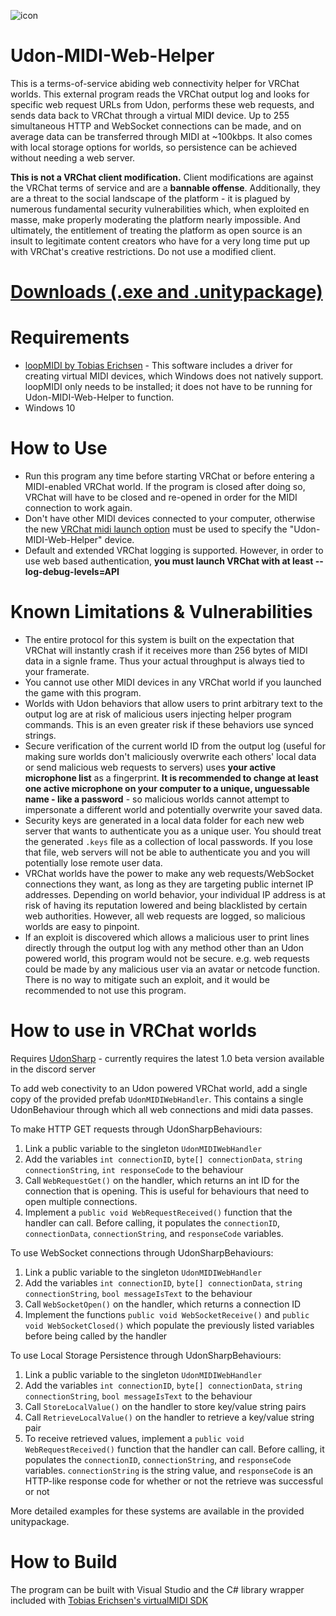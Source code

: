 ![icon](https://user-images.githubusercontent.com/42289116/112239883-b4314480-8c1d-11eb-812a-329190c426af.png)

# Udon-MIDI-Web-Helper
This is a terms-of-service abiding web connectivity helper for VRChat worlds.  This external program reads the VRChat output log and looks for specific web request URLs from Udon, performs these web requests, and sends data back to VRChat through a virtual MIDI device.  Up to 255 simultaneous HTTP and WebSocket connections can be made, and on average data can be transferred through MIDI at ~100kbps.  It also comes with local storage options for worlds, so persistence can be achieved without needing a web server.

**This is not a VRChat client modification.**  Client modifications are against the VRChat terms of service and are a **bannable offense**.  Additionally, they are a threat to the social landscape of the platform - it is plagued by numerous fundamental security vulnerabilities which, when exploited en masse, make properly moderating the platform nearly impossible.  And ultimately, the entitlement of treating the platform as open source is an insult to legitimate content creators who have for a very long time put up with VRChat's creative restrictions.  Do not use a modified client.

# [Downloads (.exe and .unitypackage)](http://github.com/DarthShader/Udon-MIDI-Web-Helper/releases)

# Requirements
* [loopMIDI by Tobias Erichsen](https://www.tobias-erichsen.de/software/loopmidi.html) - This software includes a driver for creating virtual MIDI devices, which Windows does not natively support.  loopMIDI only needs to be installed; it does not have to be running for Udon-MIDI-Web-Helper to function.
* Windows 10

# How to Use
* Run this program any time before starting VRChat or before entering a MIDI-enabled VRChat world.  If the program is closed after doing so, VRChat will have to be closed and re-opened in order for the MIDI connection to work again.
* Don't have other MIDI devices connected to your computer, otherwise the new [VRChat midi launch option](https://docs.vrchat.com/docs/launch-options) must be used to specify the "Udon-MIDI-Web-Helper" device.
* Default and extended VRChat logging is supported.  However, in order to use web based authentication, **you must launch VRChat with at least --log-debug-levels=API**

# Known Limitations & Vulnerabilities
* The entire protocol for this system is built on the expectation that VRChat will instantly crash if it receives more than 256 bytes of MIDI data in a signle frame.  Thus your actual throughput is always tied to your framerate.
* You cannot use other MIDI devices in any VRChat world if you launched the game with this program.
* Worlds with Udon behaviors that allow users to print arbitrary text to the output log are at risk of malicious users injecting helper program commands.  This is an even greater risk if these behaviors use synced strings.
* Secure verification of the current world ID from the output log (useful for making sure worlds don't maliciously overwrite each others' local data or send malicious web requests to servers) uses **your active microphone list** as a fingerprint.  **It is recommended to change at least one active microphone on your computer to a unique, unguessable name - like a password** - so malicious worlds cannot attempt to impersonate a different world and potentially overwrite your saved data.
* Security keys are generated in a local data folder for each new web server that wants to authenticate you as a unique user.  You should treat the generated `.keys` file as a collection of local passwords.  If you lose that file, web servers will not be able to authenticate you and you will potentially lose remote user data.
* VRChat worlds have the power to make any web requests/WebSocket connections they want, as long as they are targeting public internet IP addresses.  Depending on world behavior, your individual IP address is at risk of having its reputation lowered and being blacklisted by certain web authorities.  However, all web requests are logged, so malicious worlds are easy to pinpoint.
* If an exploit is discovered which allows a malicious user to print lines directly through the output log with any method other than an Udon powered world, this program would not be secure.  e.g. web requests could be made by any malicious user via an avatar or netcode function.  There is no way to mitigate such an exploit, and it would be recommended to not use this program.

# How to use in VRChat worlds
Requires [UdonSharp](https://github.com/MerlinVR/UdonSharp) - currently requires the latest 1.0 beta version available in the discord server

To add web conectivity to an Udon powered VRChat world, add a single copy of the provided prefab `UdonMIDIWebHandler`.  This contains a single UdonBehaviour through which all web connections and midi data passes.  

To make HTTP GET requests through UdonSharpBehaviours: 
1. Link a public variable to the singleton `UdonMIDIWebHandler`
2. Add the variables `int connectionID`, `byte[] connectionData`, `string connectionString`, `int responseCode` to the behaviour
3. Call `WebRequestGet()` on the handler, which returns an int ID for the connection that is opening.  This is useful for behaviours that need to open multiple connections.
4. Implement a `public void WebRequestReceived()` function that the handler can call.  Before calling, it populates the `connectionID`, `connectionData`, `connectionString`, and `responseCode` variables.

To use WebSocket connections through UdonSharpBehaviours:
1. Link a public variable to the singleton `UdonMIDIWebHandler`
2. Add the variables `int connectionID`, `byte[] connectionData`, `string connectionString`, `bool messageIsText` to the behaviour
3. Call `WebSocketOpen()` on the handler, which returns a connection ID
4. Implement the functions `public void WebSocketReceive()` and `public void WebSocketClosed()` which populate the previously listed variables before being called by the handler

To use Local Storage Persistence through UdonSharpBehaviours:
1. Link a public variable to the singleton `UdonMIDIWebHandler`
2. Add the variables `int connectionID`, `byte[] connectionData`, `string connectionString`, `bool messageIsText` to the behaviour
3. Call `StoreLocalValue()` on the handler to store key/value string pairs
4. Call `RetrieveLocalValue()` on the handler to retrieve a key/value string pair
5. To receive retrieved values, implement a `public void WebRequestReceived()` function that the handler can call.  Before calling, it populates the `connectionID`,  `connectionString`, and `responseCode` variables.  `connectionString` is the string value, and `responseCode` is an HTTP-like response code for whether or not the retrieve was successful or not

More detailed examples for these systems are available in the provided unitypackage.

# How to Build
The program can be built with Visual Studio and the C# library wrapper included with [Tobias Erichsen's virtualMIDI SDK](http://www.tobias-erichsen.de/software/virtualmidi/virtualmidi-sdk.html)
